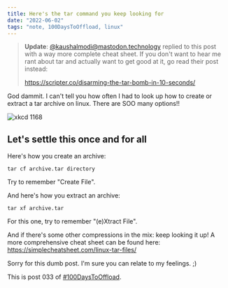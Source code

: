```yaml
---
title: Here's the tar command you keep looking for
date: "2022-06-02"
tags: "note, 100DaysToOffload, linux"
---
```


> **Update**: [@kaushalmodi@mastodon.technology](https://mastodon.technology/@kaushalmodi)
> replied to this post with a way more complete cheat sheet. If you don't want
> to hear me rant about tar and actually want to get good at it, go read their
> post instead:
>
> https://scripter.co/disarming-the-tar-bomb-in-10-seconds/

God dammit. I can't tell you how often I had to look up how to create or
extract a tar archive on linux. There are SOO many options!!

![xkcd 1168](https://imgs.xkcd.com/comics/tar_2x.png)

## Let's settle this once and for all

Here's how you create an archive:

```
tar cf archive.tar directory
```

Try to remember "Create File".

And here's how you extract an archive:

```
tar xf archive.tar
```

For this one, try to remember "(e)Xtract File".

And if there's some other compressions in the mix: keep looking it up! A more
comprehensive cheat sheet can be found here:
https://simplecheatsheet.com/linux-tar-files/

Sorry for this dumb post. I'm sure you can relate to my feelings. ;)

This is post 033 of [#100DaysToOffload](https://100daystooffload.com/).
